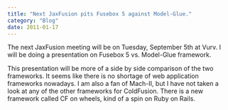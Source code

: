```yaml
---
title: "Next JaxFusion pits Fusebox 5 against Model-Glue."
category: "Blog"
date: 2011-01-17
---
```



The next JaxFusion meeting will be on Tuesday, September 5th at Vurv. I will be doing a presentation on Fusebox 5 vs. Model-Glue framework.

This presentation will be more of a side by side comparison of the two frameworks. It seems like there is no shortage of web application frameworks nowadays. I am also a fan of Mach-II, but I have not taken a look at any of the other frameworks for ColdFusion. There is a new framework called CF on wheels, kind of a spin on Ruby on Rails.